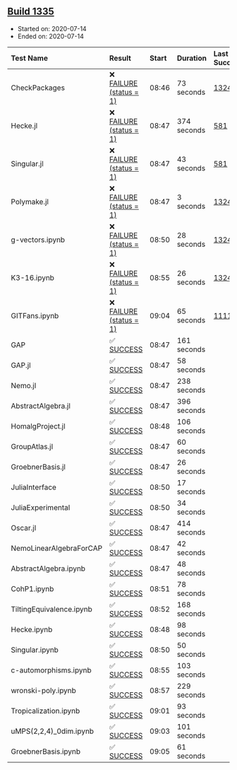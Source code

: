 ## [Build 1335](https://oscarci.mathematik.uni-kl.de/job/oscar-julia-1.4/1335/)

* Started on: 2020-07-14
* Ended on: 2020-07-14

| Test Name    | Result | Start | Duration | Last Success | First Failure |
|:-------------|:-------|:------|:---------|:-------------|:--------------|
| CheckPackages | ❌ [FAILURE (status = 1)](https://oscarci.mathematik.uni-kl.de/job/oscar-julia-1.4/1335/artifact/logs/build-1335/CheckPackages.log) | 08:46 | 73 seconds | [1324](https://oscarci.mathematik.uni-kl.de/job/oscar-julia-1.4/1324/) | [1325](https://oscarci.mathematik.uni-kl.de/job/oscar-julia-1.4/1325/) |
| Hecke.jl | ❌ [FAILURE (status = 1)](https://oscarci.mathematik.uni-kl.de/job/oscar-julia-1.4/1335/artifact/logs/build-1335/Hecke.jl.log) | 08:47 | 374 seconds | [581](https://oscarci.mathematik.uni-kl.de/job/oscar-julia-1.4/581/) | [582](https://oscarci.mathematik.uni-kl.de/job/oscar-julia-1.4/582/) |
| Singular.jl | ❌ [FAILURE (status = 1)](https://oscarci.mathematik.uni-kl.de/job/oscar-julia-1.4/1335/artifact/logs/build-1335/Singular.jl.log) | 08:47 | 43 seconds | [581](https://oscarci.mathematik.uni-kl.de/job/oscar-julia-1.4/581/) | [582](https://oscarci.mathematik.uni-kl.de/job/oscar-julia-1.4/582/) |
| Polymake.jl | ❌ [FAILURE (status = 1)](https://oscarci.mathematik.uni-kl.de/job/oscar-julia-1.4/1335/artifact/logs/build-1335/Polymake.jl.log) | 08:47 | 3 seconds | [1324](https://oscarci.mathematik.uni-kl.de/job/oscar-julia-1.4/1324/) | [1325](https://oscarci.mathematik.uni-kl.de/job/oscar-julia-1.4/1325/) |
| g-vectors.ipynb | ❌ [FAILURE (status = 1)](https://oscarci.mathematik.uni-kl.de/job/oscar-julia-1.4/1335/artifact/logs/build-1335/g-vectors.ipynb.log) | 08:50 | 28 seconds | [1324](https://oscarci.mathematik.uni-kl.de/job/oscar-julia-1.4/1324/) | [1325](https://oscarci.mathematik.uni-kl.de/job/oscar-julia-1.4/1325/) |
| K3-16.ipynb | ❌ [FAILURE (status = 1)](https://oscarci.mathematik.uni-kl.de/job/oscar-julia-1.4/1335/artifact/logs/build-1335/K3-16.ipynb.log) | 08:55 | 26 seconds | [1324](https://oscarci.mathematik.uni-kl.de/job/oscar-julia-1.4/1324/) | [1325](https://oscarci.mathematik.uni-kl.de/job/oscar-julia-1.4/1325/) |
| GITFans.ipynb | ❌ [FAILURE (status = 1)](https://oscarci.mathematik.uni-kl.de/job/oscar-julia-1.4/1335/artifact/logs/build-1335/GITFans.ipynb.log) | 09:04 | 65 seconds | [1111](https://oscarci.mathematik.uni-kl.de/job/oscar-julia-1.4/1111/) | [1112](https://oscarci.mathematik.uni-kl.de/job/oscar-julia-1.4/1112/) |
| GAP | ✅ [SUCCESS](https://oscarci.mathematik.uni-kl.de/job/oscar-julia-1.4/1335/artifact/logs/build-1335/GAP.log) | 08:47 | 161 seconds |  |  |
| GAP.jl | ✅ [SUCCESS](https://oscarci.mathematik.uni-kl.de/job/oscar-julia-1.4/1335/artifact/logs/build-1335/GAP.jl.log) | 08:47 | 58 seconds |  |  |
| Nemo.jl | ✅ [SUCCESS](https://oscarci.mathematik.uni-kl.de/job/oscar-julia-1.4/1335/artifact/logs/build-1335/Nemo.jl.log) | 08:47 | 238 seconds |  |  |
| AbstractAlgebra.jl | ✅ [SUCCESS](https://oscarci.mathematik.uni-kl.de/job/oscar-julia-1.4/1335/artifact/logs/build-1335/AbstractAlgebra.jl.log) | 08:47 | 396 seconds |  |  |
| HomalgProject.jl | ✅ [SUCCESS](https://oscarci.mathematik.uni-kl.de/job/oscar-julia-1.4/1335/artifact/logs/build-1335/HomalgProject.jl.log) | 08:48 | 106 seconds |  |  |
| GroupAtlas.jl | ✅ [SUCCESS](https://oscarci.mathematik.uni-kl.de/job/oscar-julia-1.4/1335/artifact/logs/build-1335/GroupAtlas.jl.log) | 08:47 | 60 seconds |  |  |
| GroebnerBasis.jl | ✅ [SUCCESS](https://oscarci.mathematik.uni-kl.de/job/oscar-julia-1.4/1335/artifact/logs/build-1335/GroebnerBasis.jl.log) | 08:47 | 26 seconds |  |  |
| JuliaInterface | ✅ [SUCCESS](https://oscarci.mathematik.uni-kl.de/job/oscar-julia-1.4/1335/artifact/logs/build-1335/JuliaInterface.log) | 08:50 | 17 seconds |  |  |
| JuliaExperimental | ✅ [SUCCESS](https://oscarci.mathematik.uni-kl.de/job/oscar-julia-1.4/1335/artifact/logs/build-1335/JuliaExperimental.log) | 08:50 | 34 seconds |  |  |
| Oscar.jl | ✅ [SUCCESS](https://oscarci.mathematik.uni-kl.de/job/oscar-julia-1.4/1335/artifact/logs/build-1335/Oscar.jl.log) | 08:47 | 414 seconds |  |  |
| NemoLinearAlgebraForCAP | ✅ [SUCCESS](https://oscarci.mathematik.uni-kl.de/job/oscar-julia-1.4/1335/artifact/logs/build-1335/NemoLinearAlgebraForCAP.log) | 08:47 | 42 seconds |  |  |
| AbstractAlgebra.ipynb | ✅ [SUCCESS](https://oscarci.mathematik.uni-kl.de/job/oscar-julia-1.4/1335/artifact/logs/build-1335/AbstractAlgebra.ipynb.log) | 08:47 | 48 seconds |  |  |
| CohP1.ipynb | ✅ [SUCCESS](https://oscarci.mathematik.uni-kl.de/job/oscar-julia-1.4/1335/artifact/logs/build-1335/CohP1.ipynb.log) | 08:51 | 78 seconds |  |  |
| TiltingEquivalence.ipynb | ✅ [SUCCESS](https://oscarci.mathematik.uni-kl.de/job/oscar-julia-1.4/1335/artifact/logs/build-1335/TiltingEquivalence.ipynb.log) | 08:52 | 168 seconds |  |  |
| Hecke.ipynb | ✅ [SUCCESS](https://oscarci.mathematik.uni-kl.de/job/oscar-julia-1.4/1335/artifact/logs/build-1335/Hecke.ipynb.log) | 08:48 | 98 seconds |  |  |
| Singular.ipynb | ✅ [SUCCESS](https://oscarci.mathematik.uni-kl.de/job/oscar-julia-1.4/1335/artifact/logs/build-1335/Singular.ipynb.log) | 08:50 | 50 seconds |  |  |
| c-automorphisms.ipynb | ✅ [SUCCESS](https://oscarci.mathematik.uni-kl.de/job/oscar-julia-1.4/1335/artifact/logs/build-1335/c-automorphisms.ipynb.log) | 08:55 | 103 seconds |  |  |
| wronski-poly.ipynb | ✅ [SUCCESS](https://oscarci.mathematik.uni-kl.de/job/oscar-julia-1.4/1335/artifact/logs/build-1335/wronski-poly.ipynb.log) | 08:57 | 229 seconds |  |  |
| Tropicalization.ipynb | ✅ [SUCCESS](https://oscarci.mathematik.uni-kl.de/job/oscar-julia-1.4/1335/artifact/logs/build-1335/Tropicalization.ipynb.log) | 09:01 | 93 seconds |  |  |
| uMPS(2,2,4)_0dim.ipynb | ✅ [SUCCESS](https://oscarci.mathematik.uni-kl.de/job/oscar-julia-1.4/1335/artifact/logs/build-1335/uMPS-2-2-4-_0dim.ipynb.log) | 09:03 | 101 seconds |  |  |
| GroebnerBasis.ipynb | ✅ [SUCCESS](https://oscarci.mathematik.uni-kl.de/job/oscar-julia-1.4/1335/artifact/logs/build-1335/GroebnerBasis.ipynb.log) | 09:05 | 61 seconds |  |  |

